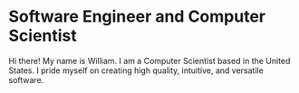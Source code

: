 # Software Engineer and Computer Scientist

Hi there!  My name is William.  I am a Computer Scientist based in the United States.  I pride myself on creating high quality, intuitive, and versatile software.
